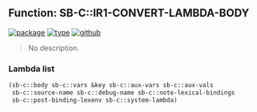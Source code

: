 ## Function: SB-C::IR1-CONVERT-LAMBDA-BODY
[![package](https://img.shields.io/badge/Package-SB--C-5f9ea0.svg?style=social&colorA=999999)](../) [![type](https://img.shields.io/badge/Type-Function-5f9ea0.svg?style=social&colorA=999999)](../#function) [![github](https://img.shields.io/badge/GitHub-View_the_source-5f9ea0.svg?style=social&colorA=999999&logo=github)](https://github.com/sbcl/sbcl/blob/master/src/compiler/ir1tran-lambda.lisp/) 

> No description.

### Lambda list
```cl
(sb-c::body sb-c::vars &key sb-c::aux-vars sb-c::aux-vals
 sb-c::source-name sb-c::debug-name sb-c::note-lexical-bindings
 sb-c::post-binding-lexenv sb-c::system-lambda)
```
